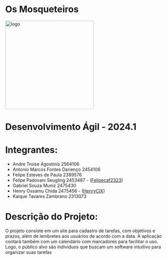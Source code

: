 # Os Mosqueteiros
<img src="https://github.com/Felipecaf2323/Os-Mosqueteiros-AS63C-2024.1/assets/127225122/27bf24f2-590d-4eca-9d2b-37143521ec25" alt="logo" width="280"/><br/>
# Desenvolvimento Ágil - 2024.1

# Integrantes:
- Andre Troise Agostinis        2564106      
- Antonio Marcos Fontes Darienço        2454106       
- Felipe Esteves de Paula       2389576
- Felipe Padovani Seugling        2453487 - ([Felipecaf2323](https://github.com/Felipecaf2323))
- Gabriel Souza Muniz        2475430
- Henry Ossamu Chida        2475456 - ([HenryCIX](https://github.com/HenryCIX))
- Kaique Tavares Zambrano        2313073

# Descrição do Projeto:
O projeto consiste em um site para cadastro de tarefas, com objetivos e prazos, além de lembretes aos usuários de acordo com a data. A aplicação contará também com um calendário com marcadores para facilitar o uso. Logo, o público alvo são indivíduos que buscam um software intuitivo para organizar suas tarefas
